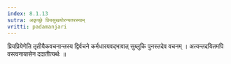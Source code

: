 ```yaml
---
index: 8.1.13
sutra: अकृच्छ्रे प्रियसुखयोरन्यतरस्याम्
vritti: padamanjari
---
```


 प्रियप्रियेणेति तृतीयैकवचनान्तस्य द्विर्वचने कर्मधारयवद्भावात् सुब्लुकि पुनस्तदेव वचनम् । अत्यन्तदयितमपि वस्त्वनायासेन ददातीत्यर्थः ॥